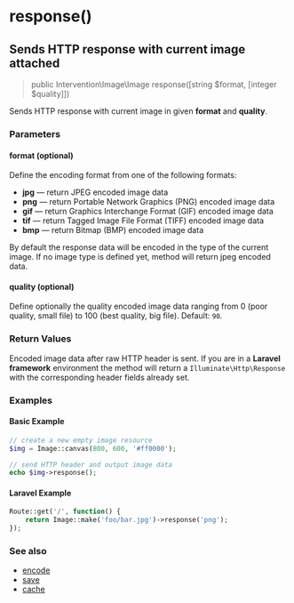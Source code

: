 # response()
## Sends HTTP response with current image attached

> public Intervention\Image\Image response([string $format, [integer $quality]])

Sends HTTP response with current image in given **format** and **quality**.

### Parameters

#### format (optional)
Define the encoding format from one of the following formats:

- **jpg** — return JPEG encoded image data
- **png** — return Portable Network Graphics (PNG) encoded image data
- **gif** — return Graphics Interchange Format (GIF) encoded image data
- **tif** — return Tagged Image File Format (TIFF) encoded image data
- **bmp** — return Bitmap (BMP) encoded image data

By default the response data will be encoded in the type of the current image. If no image type is defined yet, method will return jpeg encoded data.

#### quality (optional)
Define optionally the quality encoded image data ranging from 0 (poor quality, small file) to 100 (best quality, big file). Default: `90`.


### Return Values
Encoded image data after raw HTTP header is sent. If you are in a **Laravel framework** environment the method will return a `Illuminate\Http\Response` with the corresponding header fields already set.

### Examples

#### Basic Example

```php
// create a new empty image resource
$img = Image::canvas(800, 600, '#ff0000');

// send HTTP header and output image data
echo $img->response();
```

#### Laravel Example

```php
Route::get('/', function() {
    return Image::make('foo/bar.jpg')->response('png');
});
```

### See also

- [encode](/v2/api/encode)
- [save](/v2/api/save)
- [cache](/v2/api/cache)
